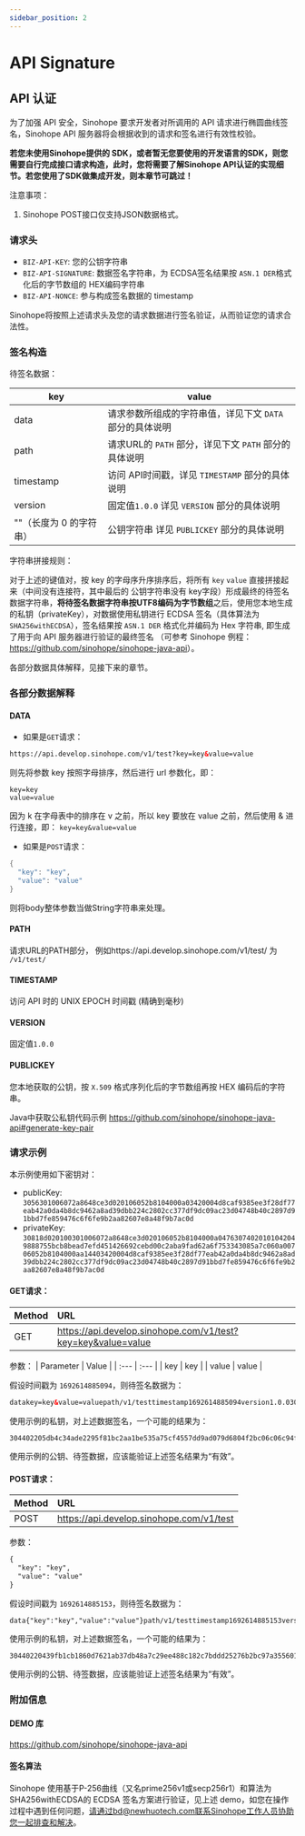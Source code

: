 ```yaml
---
sidebar_position: 2
---
```

# API Signature

##  API 认证

为了加强 API 安全，Sinohope 要求开发者对所调用的 API 请求进行椭圆曲线签名，Sinohope API 服务器将会根据收到的请求和签名进行有效性校验。


**若您未使用Sinohope提供的 SDK，或者暂无您要使用的开发语言的SDK，则您需要自行完成接口请求构造，此时，您将需要了解Sinohope API认证的实现细节。若您使用了SDK做集成开发，则本章节可跳过！**

注意事项：
1. Sinohope POST接口仅支持JSON数据格式。


### 请求头

- `BIZ-API-KEY`: 您的公钥字符串
- `BIZ-API-SIGNATURE`: 数据签名字符串，为 ECDSA签名结果按 `ASN.1 DER`格式化后的字节数组的 HEX编码字符串
- `BIZ-API-NONCE`: 参与构成签名数据的 timestamp

Sinohope将按照上述请求头及您的请求数据进行签名验证，从而验证您的请求合法性。


### 签名构造


待签名数据：

| key | value |
| --- | --- |
| data | 请求参数所组成的字符串值，详见下文 `DATA` 部分的具体说明|
| path | 请求URL的 `PATH` 部分，详见下文 `PATH` 部分的具体说明 |
| timestamp | 访问 API时间戳，详见 `TIMESTAMP` 部分的具体说明 |
| version | 固定值`1.0.0` 详见 `VERSION` 部分的具体说明|
| ""（长度为 0 的字符串） | 公钥字符串 详见 `PUBLICKEY` 部分的具体说明 |

字符串拼接规则：

对于上述的键值对，按 key 的字母序升序排序后，将所有 `key` `value` 直接拼接起来（中间没有连接符，其中最后的 公钥字符串没有 key字段）形成最终的待签名数据字符串，**将待签名数据字符串按UTF8编码为字节数组**之后，使用您本地生成的私钥（privateKey），对数据使用私钥进行 
ECDSA 签名（具体算法为 `SHA256withECDSA`），签名结果按 `ASN.1 DER` 格式化并编码为 Hex 字符串, 即生成了用于向 API 服务器进行验证的最终签名 （可参考 Sinohope 例程：<https://github.com/sinohope/sinohope-java-api>）。

各部分数据具体解释，见接下来的章节。

### 各部分数据解释
#### DATA

* 如果是`GET`请求：
```html
https://api.develop.sinohope.com/v1/test?key=key&value=value
```
则先将参数 key 按照字母排序，然后进行 url 参数化，即：
```
key=key
value=value
```
因为 k 在字母表中的排序在 v 之前，所以 key 要放在 value 之前，然后使用 & 进行连接，即： `key=key&value=value`

* 如果是`POST`请求：
```java
{
  "key": "key",
  "value": "value"
}
```
则将body整体参数当做String字符串来处理。

#### PATH
请求URL的PATH部分， 例如https://api.develop.sinohope.com/v1/test/ 为 `/v1/test/`

#### TIMESTAMP
访问 API 时的 UNIX EPOCH 时间戳 (精确到毫秒)

#### VERSION
固定值`1.0.0`

#### PUBLICKEY
您本地获取的公钥，按 `X.509` 格式序列化后的字节数组再按 HEX 编码后的字符串。

Java中获取公私钥代码示例 <https://github.com/sinohope/sinohope-java-api#generate-key-pair>


### 请求示例

本示例使用如下密钥对：

- publicKey: `3056301006072a8648ce3d020106052b8104000a03420004d8caf9385ee3f28df77eab42a0da4b8dc9462a8ad39dbb224c2802cc377df9dc09ac23d04748b40c2897d91bbd7fe859476c6f6fe9b2aa82607e8a48f9b7ac0d`
- privateKey: `30818d020100301006072a8648ce3d020106052b8104000a04763074020101042049888755bcb8bead7efd451426692cebd00c2aba9fad62a6f753343085a7c060a00706052b8104000aa14403420004d8caf9385ee3f28df77eab42a0da4b8dc9462a8ad39dbb224c2802cc377df9dc09ac23d04748b40c2897d91bbd7fe859476c6f6fe9b2aa82607e8a48f9b7ac0d`

#### GET请求：
| Method | URL |
| :--- | :--- |
| GET | https://api.develop.sinohope.com/v1/test?key=key&value=value |

参数：
| Parameter | Value |
| :--- | :--- |
| key | key |
| value | value |

假设时间戳为 `1692614885094`，则待签名数据为：
```html
datakey=key&value=valuepath/v1/testtimestamp1692614885094version1.0.03056301006072a8648ce3d020106052b8104000a03420004d8caf9385ee3f28df77eab42a0da4b8dc9462a8ad39dbb224c2802cc377df9dc09ac23d04748b40c2897d91bbd7fe859476c6f6fe9b2aa82607e8a48f9b7ac0d
```

使用示例的私钥，对上述数据签名，一个可能的结果为：
```text
304402205db4c34ade2295f81bc2aa1be535a75cf4557dd9ad079d6804f2bc06c06c94ff0220380b75060f7a1abac6625a99cb684aaecc3135f99fc97333d1f99bccad6724d4
```

使用示例的公钥、待签数据，应该能验证上述签名结果为“有效”。

#### POST请求：
| Method | URL |
| :--- | :--- |
| POST | https://api.develop.sinohope.com/v1/test |

参数：
```html
{
  "key": "key",
  "value": "value"
}
```
假设时间戳为 `1692614885153`，则待签名数据为：
```html
data{"key":"key","value":"value"}path/v1/testtimestamp1692614885153version1.0.03056301006072a8648ce3d020106052b8104000a03420004d8caf9385ee3f28df77eab42a0da4b8dc9462a8ad39dbb224c2802cc377df9dc09ac23d04748b40c2897d91bbd7fe859476c6f6fe9b2aa82607e8a48f9b7ac0d
```

使用示例的私钥，对上述数据签名，一个可能的结果为：
```text
30440220439fb1cb1860d7621ab37db48a7c29ee488c182c7bddd25276b2bc97a35560190220764a04dee91b1d9fcf784c5ae24ab0c19443b2823adfa4ef06e0b63ed4563cf9
```

使用示例的公钥、待签数据，应该能验证上述签名结果为“有效”。
### 附加信息
#### DEMO 库
<https://github.com/sinohope/sinohope-java-api>
#### 签名算法
Sinohope 使用基于P-256曲线（又名prime256v1或secp256r1）和算法为SHA256withECDSA的 ECDSA 签名方案进行验证，见上述 demo，如您在操作过程中遇到任何问题，请通过bd@newhuotech.com联系Sinohope工作人员协助您一起排查和解决。
